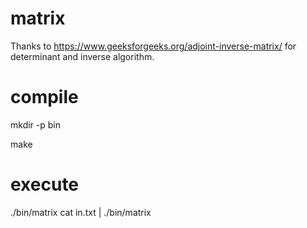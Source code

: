 # matrix
Thanks to https://www.geeksforgeeks.org/adjoint-inverse-matrix/ for determinant and inverse algorithm.

# compile
mkdir -p bin

make

# execute
./bin/matrix
cat in.txt | ./bin/matrix
 
